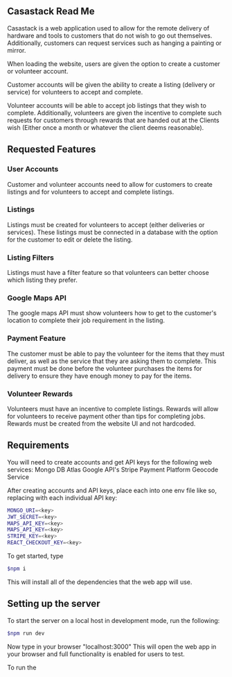 ## Casastack Read Me 

Casastack is a web application used to allow for the remote delivery of hardware and tools to customers that do not wish to go out themselves. Additionally, customers can request services such as hanging a painting or mirror.

When loading the website, users are given the option to create a customer or volunteer account.

Customer accounts will be given the ability to create a listing (delivery or service) for volunteers to accept and complete.

Volunteer accounts will be able to accept job listings that they wish to complete. Additionally, volunteers are given the incentive to complete such requests for customers through rewards that are handed out at the Clients wish (Either once a month or whatever the client deems reasonable).

## Requested Features
### User Accounts
Customer and volunteer accounts need to allow for customers to create listings and for volunteers to accept and complete listings.

### Listings
Listings must be created for volunteers to accept (either deliveries or services). These listings must be connected in a database with the option for the customer to edit or delete the listing.

### Listing Filters
Listings must have a filter feature so that volunteers can better choose which listing they prefer.

### Google Maps API
The google maps API must show volunteers how to get to the customer's location to complete their job requirement in the listing.

### Payment Feature
The customer must be able to pay the volunteer for the items that they must deliver, as well as the service that they are asking them to complete. This payment must be done before the volunteer purchases the items for delivery to ensure they have enough money to pay for the items.

### Volunteer Rewards
Volunteers must have an incentive to complete listings. Rewards will allow for volunteers to receive payment other than tips for completing jobs. Rewards must be created from the website UI and not hardcoded.

## Requirements
You will need to create accounts and get API keys for the following web services:
Mongo DB Atlas
Google API's
Stripe Payment Platform
Geocode Service

After creating accounts and API keys, place each into one env file like so, replacing <key> with each individual API key:
```bash
MONGO_URI=<key>
JWT_SECRET=<key>
MAPS_API_KEY=<key>
MAPS_API_KEY=<key>
STRIPE_KEY=<key>
REACT_CHECKOUT_KEY=<key>
```

To get started, type
```bash
$npm i
```
This will install all of the dependencies that the web app will use.


## Setting up the server

To start the server on a local host in development mode, run the following:
```bash
$npm run dev
```
Now type in your browser "localhost:3000"
This will open the web app in your browser and full functionality is enabled for users to test.

To run the 
